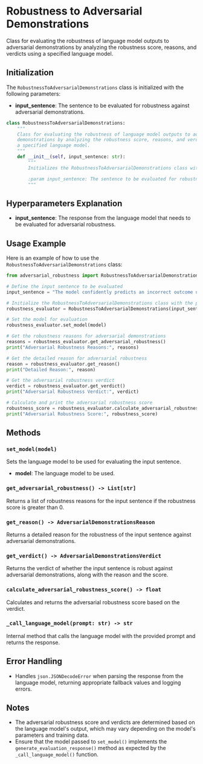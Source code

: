 # Robustness to Adversarial Demonstrations

Class for evaluating the robustness of language model outputs to adversarial demonstrations by analyzing the robustness score, reasons, and verdicts using a specified language model.

## Initialization

The `RobustnessToAdversarialDemonstrations` class is initialized with the following parameters:

- **input_sentence**: The sentence to be evaluated for robustness against adversarial demonstrations.

```python
class RobustnessToAdversarialDemonstrations:
    """
    Class for evaluating the robustness of language model outputs to adversarial
    demonstrations by analyzing the robustness score, reasons, and verdicts using
    a specified language model.
    """
    def __init__(self, input_sentence: str):
        """
        Initializes the RobustnessToAdversarialDemonstrations class with the input sentence.

        :param input_sentence: The sentence to be evaluated for robustness against adversarial demonstrations.
        """
```

## Hyperparameters Explanation

- **input_sentence**: The response from the language model that needs to be evaluated for adversarial robustness.

## Usage Example

Here is an example of how to use the `RobustnessToAdversarialDemonstrations` class:

```python
from adversarial_robustness import RobustnessToAdversarialDemonstrations

# Define the input sentence to be evaluated
input_sentence = "The model confidently predicts an incorrect outcome under adversarial conditions."

# Initialize the RobustnessToAdversarialDemonstrations class with the provided input sentence
robustness_evaluator = RobustnessToAdversarialDemonstrations(input_sentence=input_sentence)

# Set the model for evaluation
robustness_evaluator.set_model(model)

# Get the robustness reasons for adversarial demonstrations
reasons = robustness_evaluator.get_adversarial_robustness()
print("Adversarial Robustness Reasons:", reasons)

# Get the detailed reason for adversarial robustness
reason = robustness_evaluator.get_reason()
print("Detailed Reason:", reason)

# Get the adversarial robustness verdict
verdict = robustness_evaluator.get_verdict()
print("Adversarial Robustness Verdict:", verdict)

# Calculate and print the adversarial robustness score
robustness_score = robustness_evaluator.calculate_adversarial_robustness_score()
print("Adversarial Robustness Score:", robustness_score)
```

## Methods

### `set_model(model)`

Sets the language model to be used for evaluating the input sentence.

- **model**: The language model to be used.

### `get_adversarial_robustness() -> List[str]`

Returns a list of robustness reasons for the input sentence if the robustness score is greater than 0.

### `get_reason() -> AdversarialDemonstrationsReason`

Returns a detailed reason for the robustness of the input sentence against adversarial demonstrations.

### `get_verdict() -> AdversarialDemonstrationsVerdict`

Returns the verdict of whether the input sentence is robust against adversarial demonstrations, along with the reason and the score.

### `calculate_adversarial_robustness_score() -> float`

Calculates and returns the adversarial robustness score based on the verdict.

### `_call_language_model(prompt: str) -> str`

Internal method that calls the language model with the provided prompt and returns the response.

## Error Handling

- Handles `json.JSONDecodeError` when parsing the response from the language model, returning appropriate fallback values and logging errors.

## Notes

- The adversarial robustness score and verdicts are determined based on the language model's output, which may vary depending on the model's parameters and training data.
- Ensure that the model passed to `set_model()` implements the `generate_evaluation_response()` method as expected by the `_call_language_model()` function.
